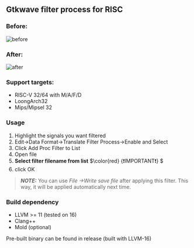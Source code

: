 ## Gtkwave filter process for RISC


### Before:
![before](img/before.png)

### After:
![after](img/after.png)

### Support targets:
* RISC-V 32/64 with M/A/F/D
* LoongArch32
* Mips/Mipsel 32

### Usage 
1) Highlight the signals you want filtered
2) Edit->Data Format->Translate Filter Process->Enable and Select
3) Click Add Proc Filter to List
4) Open file
5) **Select filter filename from list** $\color{red} {❗IMPORTANT❗} $
6) click OK

> **_NOTE:_**  You can use *File ->Write save file* after applying this filter. This way, it will be applied automatically next time.


### Build dependency
* LLVM >= 11 (tested on 16)
* Clang++
* Mold (optional)


Pre-built binary can be found in release (built with LLVM-16)
